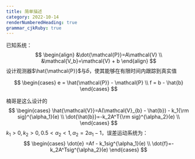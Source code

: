 ```yaml
---
title: 简单描述
category: 2022-10-14
renderNumberedHeading: true
grammar_cjkRuby: true
---
```



已知系统：
$$
\begin{align}
&\dot{\mathcal{P}}=A\mathcal{V} \\
&\mathcal{V_b}=\mathcal{V} + b
\end{align}
$$
设计观测器$\hat{\mathcal{P}}$与$\hat{b}$，使其能够在有限时间内跟踪到真实值

$$
\begin{cases}
e = \hat{\mathcal{P}} - \mathcal{P} \\
f = b - \hat{b}
\end{cases}
$$

楠哥是这么设计的
$$
\begin{cases}
\hat{\mathcal{V}}=A(\mathcal{V}_{b} - \hat{b}) - k_1{\rm sig}^{\alpha_1}(e) \\
\dot{\hat{b}}=-k_2A^T{\rm sig}^{\alpha_2}(e) \\
\end{cases}
$$
$k_1>0,k_2>0,0.5<\alpha_2<1,\alpha_2=2\alpha_1-1$，误差运动系统为：
$$
\begin{cases}
\dot{e} =Af - k_1sig^{\alpha_1}(e) \\
\dot{f}=-k_2A^Tsig^{\alpha_2}(e)
\end{cases}
$$